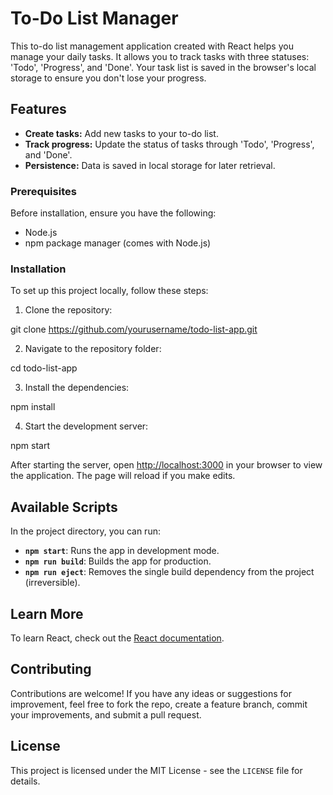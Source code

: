 # To-Do List Manager

This to-do list management application created with React helps you manage your daily tasks. It allows you to track tasks with three statuses: 'Todo', 'Progress', and 'Done'. Your task list is saved in the browser's local storage to ensure you don't lose your progress.

## Features

- **Create tasks:** Add new tasks to your to-do list.
- **Track progress:** Update the status of tasks through 'Todo', 'Progress', and 'Done'.
- **Persistence:** Data is saved in local storage for later retrieval.


### Prerequisites

Before installation, ensure you have the following:
- Node.js
- npm package manager (comes with Node.js)

### Installation

To set up this project locally, follow these steps:

1. Clone the repository:

git clone https://github.com/yourusername/todo-list-app.git

2. Navigate to the repository folder:

cd todo-list-app

3. Install the dependencies:

npm install

4. Start the development server:

npm start


After starting the server, open [http://localhost:3000](http://localhost:3000) in your browser to view the application. The page will reload if you make edits.

## Available Scripts

In the project directory, you can run:

- **`npm start`**: Runs the app in development mode.
- **`npm run build`**: Builds the app for production.
- **`npm run eject`**: Removes the single build dependency from the project (irreversible).

## Learn More

To learn React, check out the [React documentation](https://reactjs.org/).

## Contributing

Contributions are welcome! If you have any ideas or suggestions for improvement, feel free to fork the repo, create a feature branch, commit your improvements, and submit a pull request.

## License

This project is licensed under the MIT License - see the `LICENSE` file for details.